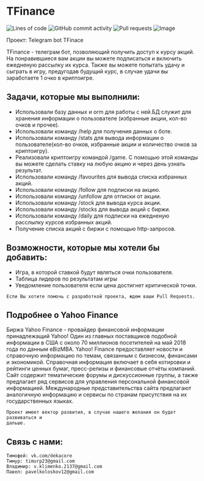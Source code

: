 # TFinance 
![Lines of code](https://img.shields.io/tokei/lines/github/deka4core/TFinance) ![GitHub commit activity](https://img.shields.io/github/commit-activity/y/deka4core/TFinance) ![Pull requests](https://img.shields.io/static/v1?label=PR&message=Welcome&color=orange)
![Image](https://repository-images.githubusercontent.com/478225356/c75529db-2963-4a22-95cd-3512411cb8c2)

Проект: Telegram bot TFinace

TFinance - телеграм бот, позволяющий получить доступ к курсу 
акций. На понравившиеся вам акции вы можете подписаться и включить ежедненую
рассылку их курса. Также вы можете попытать удачу и сыграть в игру, предугодав 
будущий курс, в случае удачи вы заработаете 1 очко в криптоигре.

<h2>Задачи, которые мы выполнили:</h2>
    <ul>
    <li>Использовали базу данных и orm для работы с ней.БД служит для хранения
	информации о пользователе (избранные акции, кол-во очков и прочее).</li>
    <li>Использовали команду /help для получения данных о боте.</li>
    <li>Использовали команду /stats для вывода информации о пользователе(кол-во
	очков, избранные акции и количество очков за криптоигру).</li>
    <li>Реализовали криптоигру командой /game. С помощью этой команды вы можете 
	сделать ставку на любую акцию и через день узнать результат.</li>
    <li>Использовали команду /favourites для вывода списка избранных акций.</li>
    <li>Использовали команду /follow для подписки на акцию.</li>
    <li>Использовали команду /unfollow для отписки от акции.</li>
    <li>Использовали команду /stock для вывода курса акции.</li>
    <li>Использовали команду /stocks для вывода акций с биржи.</li>
    <li>Использовали команду /daily для подписки на ежедненую расслылку курсов 
	избранных акций.</li>
    <li>Получение списка акций с биржи с помощью http-запросов.</li>
    </ul>

<h2>Возможности, которые мы хотели бы добавить:</h2>
<ul><li>Игра, в которой ставкой будут являться очки пользователя.</li><li>Таблица лидеров по результатам игры</li>
<li> Уведомление пользователя если цена достигнет критической точки.</li></ul>
	

    Если Вы хотите помочь с разработкой проекта, ждем ваши Pull Requests. 
<h2>Подробнее о Yahoo Finance</h2>
    Биржа Yahoo Finance - провайдер финансовой информации принадлежащий Yahoo! 
    Один из главных поставщиков подобной информации в США с около 70 миллионов 
    посетителей на май 2018 года по данным eBizMBA. Yahoo! Finance предоставляет 
    новости и справочную информацию по темам, связанным с бизнесом, финансами и 
    экономикой. Справочная информация включает в себя котировки и рейтинги ценных 
    бумаг, пресс-релизы и финансовые отчёты компаний. Сайт содержит тематические 
    форумы и дискуссионные группы, а также предлагает ряд сервисов для управления 
    персональной финансовой информацией.
    Международные представительства сайта предлагают аналогичную информацию и 
    сервисы по странам присутствия на их государственных языках.

    Проект имеет вектор развития, в случае нашего желания он будет развиваться и 
    дальше.
	

<h2>Связь с нами:</h2>

    Тимофей: vk.com/dekacore
    Тимур: timurp23@gmail.com
    Владимир: v.klimenko.2137@gmail.com
    Павел: pavelkoloskov12@gmail.com
